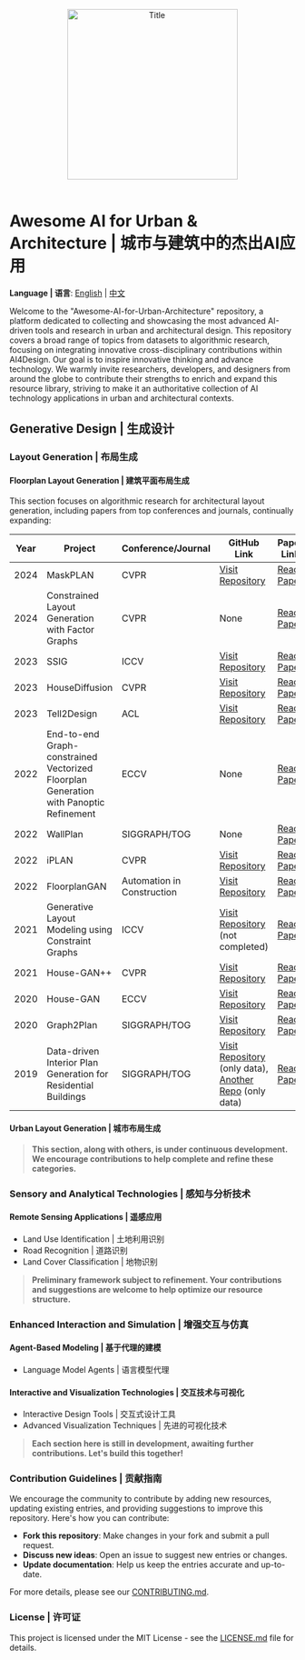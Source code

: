 <p align="center">
  <picture>
    <source media="(prefers-color-scheme: dark)" srcset="https://raw.githubusercontent.com/RanChen2/Awesome-AI-for-Urban-Architecture/main/assets/title-dark.png">
    <source media="(prefers-color-scheme: light)" srcset="https://raw.githubusercontent.com/RanChen2/Awesome-AI-for-Urban-Architecture/main/assets/title-light.png">
    <img src="https://raw.githubusercontent.com/RanChen2/Awesome-AI-for-Urban-Architecture/main/assets/title-light.png" alt="Title" width="300" height="auto">
  </picture>
  <br/>
  <br/>
</p>

# Awesome AI for Urban & Architecture | 城市与建筑中的杰出AI应用

**Language | 语言**: [English](README.md) | [中文](README.zh.md)

Welcome to the "Awesome-AI-for-Urban-Architecture" repository, a platform dedicated to collecting and showcasing the most advanced AI-driven tools and research in urban and architectural design. This repository covers a broad range of topics from datasets to algorithmic research, focusing on integrating innovative cross-disciplinary contributions within AI4Design. Our goal is to inspire innovative thinking and advance technology. We warmly invite researchers, developers, and designers from around the globe to contribute their strengths to enrich and expand this resource library, striving to make it an authoritative collection of AI technology applications in urban and architectural contexts.

## Generative Design | 生成设计

### Layout Generation | 布局生成

#### Floorplan Layout Generation | 建筑平面布局生成

This section focuses on algorithmic research for architectural layout generation, including papers from top conferences and journals, continually expanding:

| Year | Project | Conference/Journal | GitHub Link | Paper Link |
|------|---------|--------------------|-------------|------------|
| 2024 | MaskPLAN | CVPR | [Visit Repository](https://github.com/HangZhangZ/MaskPLAN) | [Read Paper](https://openaccess.thecvf.com/content/CVPR2024/papers/Zhang_MaskPLAN_Masked_Generative_Layout_Planning_from_Partial_Input_CVPR_2024_paper.pdf) |
| 2024 | Constrained Layout Generation with Factor Graphs | CVPR | None | [Read Paper](https://openaccess.thecvf.com/content/CVPR2024/papers/Dupty_Constrained_Layout_Generation_with_Factor_Graphs_CVPR_2024_paper.pdf) |
| 2023 | SSIG | ICCV | [Visit Repository](https://github.com/caspervanengelenburg/ssig) | [Read Paper](https://openaccess.thecvf.com/content/ICCV2023W/CVAAD/papers/van_Engelenburg_SSIG_A_Visually-Guided_Graph_Edit_Distance_for_Floor_Plan_Similarity_ICCVW_2023_paper.pdf) |
| 2023 | HouseDiffusion | CVPR | [Visit Repository](https://github.com/aminshabani/house_diffusion) | [Read Paper](https://openaccess.thecvf.com/content/CVPR2023/papers/Shabani_HouseDiffusion_Vector_Floorplan_Generation_via_a_Diffusion_Model_With_Discrete_CVPR_2023_paper.pdf) |
| 2023 | Tell2Design | ACL | [Visit Repository](https://github.com/LengSicong/Tell2Design) | [Read Paper](https://aclanthology.org/2023.acl-long.820.pdf) |
| 2022 | End-to-end Graph-constrained Vectorized Floorplan Generation with Panoptic Refinement | ECCV | None | [Read Paper](https://www.ecva.net/papers/eccv_2022/papers_ECCV/papers/136750545.pdf) |
| 2022 | WallPlan | SIGGRAPH/TOG | None | [Read Paper](https://dl.acm.org/doi/pdf/10.1145/3528223.3530135) |
| 2022 | iPLAN | CVPR | [Visit Repository](https://github.com/realcrane/iPLAN-Interactive-and-Procedural-Layout-Planning) | [Read Paper](https://openaccess.thecvf.com/content/CVPR2022/papers/He_iPLAN_Interactive_and_Procedural_Layout_Planning_CVPR_2022_paper.pdf) |
| 2022 | FloorplanGAN | Automation in Construction | [Visit Repository](https://github.com/luozn15/FloorplanGAN) | [Read Paper](https://www.sciencedirect.com/science/article/pii/S0926580522003430) |
| 2021 | Generative Layout Modeling using Constraint Graphs | ICCV | [Visit Repository](https://github.com/wamiq-reyaz/generative-layout-modelling) (not completed) | [Read Paper](https://openaccess.thecvf.com/content/ICCV2021/papers/Para_Generative_Layout_Modeling_Using_Constraint_Graphs_ICCV_2021_paper.pdf) |
| 2021 | House-GAN++ | CVPR | [Visit Repository](https://github.com/ennauata/houseganpp) | [Read Paper](https://openaccess.thecvf.com/content/CVPR2021/papers/Nauata_House-GAN_Generative_Adversarial_Layout_Refinement_Network_towards_Intelligent_Computational_Agent_CVPR_2021_paper.pdf) |
| 2020 | House-GAN | ECCV | [Visit Repository](https://github.com/ennauata/housegan) | [Read Paper](https://www.ecva.net/papers/eccv_2020/papers_ECCV/papers/123460154.pdf) |
| 2020 | Graph2Plan | SIGGRAPH/TOG | [Visit Repository](https://github.com/HanHan55/Graph2plan) | [Read Paper](https://dl.acm.org/doi/pdf/10.1145/3386569.3392391) |
| 2019 | Data-driven Interior Plan Generation for Residential Buildings | SIGGRAPH/TOG | [Visit Repository](https://github.com/unaisaralegui/rplanpy) (only data), [Another Repo](https://github.com/zzilch/RPLAN-Toolbox) (only data) | [Read Paper](https://dl.acm.org/doi/pdf/10.1145/3355089.3356556) |

#### Urban Layout Generation | 城市布局生成

> **This section, along with others, is under continuous development. We encourage contributions to help complete and refine these categories.**

### Sensory and Analytical Technologies | 感知与分析技术

#### Remote Sensing Applications | 遥感应用

- Land Use Identification | 土地利用识别
- Road Recognition | 道路识别
- Land Cover Classification | 地物识别

> **Preliminary framework subject to refinement. Your contributions and suggestions are welcome to help optimize our resource structure.**

### Enhanced Interaction and Simulation | 增强交互与仿真

#### Agent-Based Modeling | 基于代理的建模

- Language Model Agents | 语言模型代理

#### Interactive and Visualization Technologies | 交互技术与可视化

- Interactive Design Tools | 交互式设计工具
- Advanced Visualization Techniques | 先进的可视化技术

> **Each section here is still in development, awaiting further contributions. Let's build this together!**

### Contribution Guidelines | 贡献指南

We encourage the community to contribute by adding new resources, updating existing entries, and providing suggestions to improve this repository. Here's how you can contribute:
- **Fork this repository**: Make changes in your fork and submit a pull request.
- **Discuss new ideas**: Open an issue to suggest new entries or changes.
- **Update documentation**: Help us keep the entries accurate and up-to-date.

For more details, please see our [CONTRIBUTING.md](https://github.com/RanChen2/CONTRIBUTING.md).

### License | 许可证

This project is licensed under the MIT License - see the [LICENSE.md](https://github.com/RanChen2/LICENSE.md) file for details.
